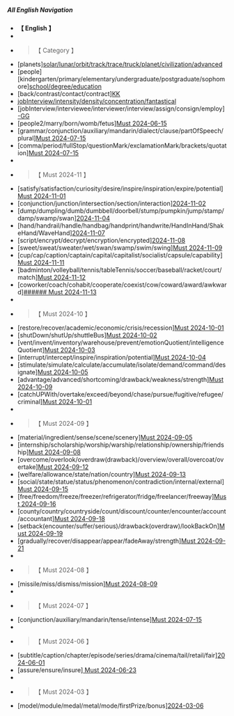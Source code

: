 ##### All English Navigation

- **【 English 】**
-
- > 【 Category 】
- [planets][solar/lunar/orbit/track/trace/truck/planet/civilization/advanced](4-ENGLISH/0-0-CLASSIFICATION/04-Classification/3-Planet.md)
- [people][kindergarten/primary/elementary/undergraduate/postgraduate/sophomore][school/degree/education](4-ENGLISH/0-0-CLASSIFICATION/BB-44-People.md)
- [back/contrast/contact/contract][KK](4-ENGLISH/0-0-CLASSIFICATION/AA-1-Bank.md)
- [jobInterview/intensity/density/concentration/fantastical](4-ENGLISH/0-0-CLASSIFICATION/AA-2-JobInterview.md)
- [jobInterview/interviewee/interviewer/interview/assign/consign/employ][-GG](4-ENGLISH/0-0-CLASSIFICATION/AA-2-JobInterview.md)
- [people2/marry/born/womb/fetus][Must 2024-06-15](4-ENGLISH/0-0-CLASSIFICATION/00-IELTS/IELTS-Must-20240601.md)
- [grammar/conjunction/auxiliary/mandarin/dialect/clause/partOfSpeech/plural][Must 2024-07-15](4-ENGLISH/0-0-CLASSIFICATION/00-IELTS/IELTS-Must-20240701.md)
- [comma/period/fullStop/questionMark/exclamationMark/brackets/quotation][Must 2024-07-15](4-ENGLISH/0-0-CLASSIFICATION/00-IELTS/IELTS-Must-20240701.md)
-
- > 【 Must 2024-11 】
- [satisfy/satisfaction/curiosity/desire/inspire/inspiration/expire/potential][Must 2024-11-01](4-ENGLISH/0-0-CLASSIFICATION/00-IELTS/IELTS-Must-20241101.md)
- [conjunction/junction/intersection/section/interaction][2024-11-02](4-ENGLISH/0-0-CLASSIFICATION/00-IELTS/IELTS-Must-20241101.md)
- [dump/dumpling/dumb/dumbbell/doorbell/stump/pumpkin/jump/stamp/damp/swamp/swan][2024-11-04](4-ENGLISH/0-0-CLASSIFICATION/00-IELTS/IELTS-Must-20241101.md)
- [hand/handrail/handle/handbag/handprint/handwrite/HandInHand/ShakeHand/WaveHand][2024-11-07](4-ENGLISH/0-0-CLASSIFICATION/00-IELTS/IELTS-Must-20241101.md)
- [script/encrypt/decrypt/encryption/encrypted][2024-11-08](4-ENGLISH/0-0-CLASSIFICATION/00-IELTS/IELTS-Must-20241101.md)
- [sweet/sweat/sweater/wet/swan/swamp/swim/swing][Must 2024-11-09](4-ENGLISH/0-0-CLASSIFICATION/00-IELTS/IELTS-Must-20241101.md)
- [cup/cap/caption/captain/capital/capitalist/socialist/capsule/capability][Must 2024-11-11](4-ENGLISH/0-0-CLASSIFICATION/00-IELTS/IELTS-Must-20241101.md)
- [badminton/volleyball/tennis/tableTennis/soccer/baseball/racket/court/match][Must 2024-11-12](4-ENGLISH/0-0-CLASSIFICATION/00-IELTS/IELTS-Must-20241101.md)
- [coworker/coach/cohabit/cooperate/coexist/cow/coward/award/awkward][###### Must 2024-11-13](4-ENGLISH/0-0-CLASSIFICATION/00-IELTS/IELTS-Must-20241101.md)
-
- > 【 Must 2024-10 】
- [restore/recover/academic/economic/crisis/recession][Must 2024-10-01](4-ENGLISH/0-0-CLASSIFICATION/00-IELTS/IELTS-Must-20241001.md)
- [shutDown/shutUp/shuttleBus][Must 2024-10-02](4-ENGLISH/0-0-CLASSIFICATION/00-IELTS/IELTS-Must-20241001.md)
- [vent/invent/inventory/warehouse/prevent/emotionQuotient/intelligenceQuotient][Must 2024-10-03](4-ENGLISH/0-0-CLASSIFICATION/00-IELTS/IELTS-Must-20241001.md)
- [interrupt/intercept/inspire/inspiration/potential][Must 2024-10-04](4-ENGLISH/0-0-CLASSIFICATION/00-IELTS/IELTS-Must-20241001.md)
- [stimulate/simulate/calculate/accumulate/isolate/demand/command/designate][Must 2024-10-05](4-ENGLISH/0-0-CLASSIFICATION/00-IELTS/IELTS-Must-20241001.md)
- [advantage/advanced/shortcoming/drawback/weakness/strength][Must 2024-10-09](4-ENGLISH/0-0-CLASSIFICATION/00-IELTS/IELTS-Must-20241001.md)
- [catchUPWith/overtake/exceed/beyond/chase/pursue/fugitive/refugee/criminal][Must 2024-10-01](4-ENGLISH/0-0-CLASSIFICATION/00-IELTS/IELTS-Must-20241001.md)
-
- > 【 Must 2024-09 】
- [material/ingredient/sense/scene/scenery][Must 2024-09-05](4-ENGLISH/0-0-CLASSIFICATION/00-IELTS/IELTS-Must-20240901.md)
- [internship/scholarship/worship/warship/relationship/ownership/friendship][Must 2024-09-08](4-ENGLISH/0-0-CLASSIFICATION/00-IELTS/IELTS-Must-20240901.md)
- [overcome/overlook/overdraw(drawback)/overview/overall/overcoat/overtake][Must 2024-09-12](4-ENGLISH/0-0-CLASSIFICATION/00-IELTS/IELTS-Must-20240901.md)
- [welfare/allowance/state/nation/country][Must 2024-09-13](4-ENGLISH/0-0-CLASSIFICATION/00-IELTS/IELTS-Must-20240901.md)
- [social/state/statue/status/phenomenon/contradiction/internal/external][Must 2024-09-15](4-ENGLISH/0-0-CLASSIFICATION/00-IELTS/IELTS-Must-20240901.md)
- [free/freedom/freeze/freezer/refrigerator/fridge/freelancer/freeway][Must 2024-09-16](4-ENGLISH/0-0-CLASSIFICATION/00-IELTS/IELTS-Must-20240901.md)
- [county/country/countryside/count/discount/counter/encounter/account/accountant][Must 2024-09-18](4-ENGLISH/0-0-CLASSIFICATION/00-IELTS/IELTS-Must-20240901.md)
- [setback(encounter/suffer/serious)/drawback(overdraw)/lookBackOn][Must 2024-09-19](4-ENGLISH/0-0-CLASSIFICATION/00-IELTS/IELTS-Must-20240901.md)
- [gradually/recover/disappear/appear/fadeAway/strength][Must 2024-09-21](4-ENGLISH/0-0-CLASSIFICATION/00-IELTS/IELTS-Must-20240901.md)
-
- > 【 Must 2024-08 】
- [missile/miss/dismiss/mission][Must 2024-08-09](4-ENGLISH/0-0-CLASSIFICATION/00-IELTS/IELTS-Must-20240801.md)
-
- > 【 Must 2024-07 】
- [conjunction/auxiliary/mandarin/tense/intense][Must 2024-07-15](4-ENGLISH/0-0-CLASSIFICATION/00-IELTS/IELTS-Must-20240701.md)
-
- > 【 Must 2024-06 】
- [subtitle/caption/chapter/episode/series/drama/cinema/tail/retail/fair][2024-06-01](4-ENGLISH/0-0-CLASSIFICATION/00-IELTS/IELTS-Must-20240601.md)
- [assure/ensure/insure][ Must 2024-06-23](4-ENGLISH/0-0-CLASSIFICATION/00-IELTS/IELTS-Must-20240601.md)
-
- > 【 Must 2024-03 】
- [model/module/medal/metal/mode/firstPrize/bonus][2024-03-06](4-ENGLISH/0-0-CLASSIFICATION/00-IELTS/IELTS-Must-20240301.md)
